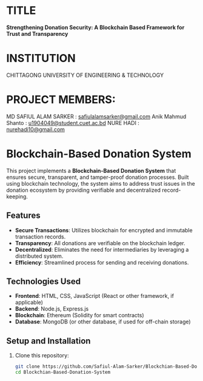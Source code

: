 # TITLE

**Strengthening Donation Security: A Blockchain Based Framework for Trust and Transparency**

# INSTITUTION

CHITTAGONG UNIVERSITY OF ENGINEERING & TECHNOLOGY

# PROJECT MEMBERS:

MD SAFIUL ALAM SARKER : safiulalamsarker@gmail.com
Anik Mahmud Shanto : u1904049@student.cuet.ac.bd
NURE HADI : nurehadi10@gmail.com

# Blockchain-Based Donation System  

This project implements a **Blockchain-Based Donation System** that ensures secure, transparent, and tamper-proof donation processes. Built using blockchain technology, the system aims to address trust issues in the donation ecosystem by providing verifiable and decentralized record-keeping.  

## Features  

- **Secure Transactions**: Utilizes blockchain for encrypted and immutable transaction records.  
- **Transparency**: All donations are verifiable on the blockchain ledger.  
- **Decentralized**: Eliminates the need for intermediaries by leveraging a distributed system.  
- **Efficiency**: Streamlined process for sending and receiving donations.  

## Technologies Used  

- **Frontend**: HTML, CSS, JavaScript (React or other framework, if applicable)  
- **Backend**: Node.js, Express.js  
- **Blockchain**: Ethereum (Solidity for smart contracts)  
- **Database**: MongoDB (or other database, if used for off-chain storage)  

## Setup and Installation  

1. Clone this repository:  
   ```bash  
   git clone https://github.com/Safiul-Alam-Sarker/Blockchian-Based-Donation-System.git  
   cd Blockchian-Based-Donation-System  
